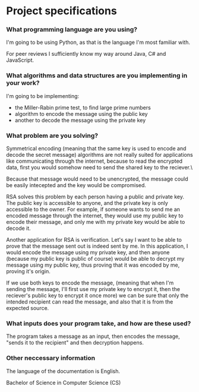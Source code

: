 # Project specifications

###  What programming language are you using?
I'm going to be using Python, as that is the language I'm most familiar with. 

For peer reviews I sufficiently know my way around Java, C# and JavaScript.

### What algorithms and data structures are you implementing in your work?
I'm going to be implementing: 
- the Miller-Rabin prime test, to find large prime numbers
- algorithm to encode the message using the public key
- another to decode the message using the private key

### What problem are you solving?
Symmetrical encoding (meaning that the same key is used to encode and decode the secret message) algorithms are not really suited for applications like communicating through the internet, because to read the encrypted data, first you would somehow need to send the shared key to the reciever.\

Because that message would need to be unencrypted, the message could be easily intecepted and the key would be compromised. 

RSA solves this problem by each person having a public and private key. The public key is accessible to anyone, and the private key is only accessible to the owner.
For example, if someone wants to send me an encoded message through the internet, they would use my public key to encode their message, and only me with my private key would be able to decode it.

Another application for RSA is verification. Let's say I want to be able to prove that the message sent out is indeed sent by me. In this application, I would encode the message using my private key, and then anyone (because my public key is public of course) would be able to decrypt my message using my public key, thus proving that it was encoded by me, proving it's origin.

If we use both keys to encode the message, (meaning that when I'm sending the message, I'll first use my private key to encrypt it, then the reciever's public key to encrypt it once more) we can be sure that only the intended recipient can read the message, and also that it is from the expected source.

### What inputs does your program take, and how are these used?
The program takes a message as an input, then encodes the message, "sends it to the recipient" and then decryption happens. 

### Other neccessary information
The language of the documentation is English.

Bachelor of Science in Computer Science (CS)
